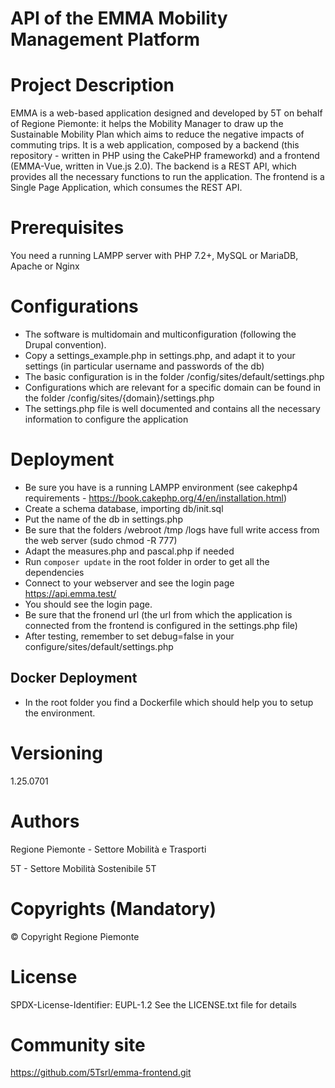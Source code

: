 # API of the EMMA Mobility Management Platform

# Project Description
EMMA is a web-based application designed and developed by 5T on behalf of Regione Piemonte: 
it helps the Mobility Manager to draw up the Sustainable Mobility Plan which aims to reduce the negative impacts of commuting trips. 
It is a web application, composed by a backend (this repository - written in PHP using the CakePHP frameworkd) and a frontend (EMMA-Vue, written in Vue.js 2.0). 
The backend is a REST API, which provides all the necessary functions to run the application. The frontend is a Single Page Application, which consumes the REST API.


# Prerequisites
You need a running LAMPP server with PHP 7.2+, MySQL or MariaDB, Apache or Nginx

# Configurations
- The software is multidomain and multiconfiguration (following the Drupal convention).
- Copy a settings_example.php in settings.php, and adapt it to your settings (in particular username and passwords of the db)
- The basic configuration is in the folder /config/sites/default/settings.php
- Configurations which are relevant for a specific domain can be found in the folder /config/sites/{domain}/settings.php
- The settings.php file is well documented and contains all the necessary information to configure the application

# Deployment
- Be sure you have is a running LAMPP environment (see cakephp4 requirements - https://book.cakephp.org/4/en/installation.html)
- Create a schema database, importing db/init.sql
- Put the name of the db in settings.php
- Be sure that the folders /webroot /tmp /logs have full write access from the web server (sudo chmod -R 777)
- Adapt the measures.php and pascal.php if needed
- Run ``composer update`` in the root folder in order to get all the dependencies
- Connect to your webserver and see the login page https://api.emma.test/
- You should see the login page.
- Be sure that the fronend url (the url from which the application is connected from the frontend is configured in the settings.php file)
- After testing, remember to set debug=false in your configure/sites/default/settings.php

## Docker Deployment
- In the root folder you find a Dockerfile which should help you to setup the environment.

# Versioning
1.25.0701

# Authors
Regione Piemonte - Settore Mobilità e Trasporti

5T - Settore Mobilità Sostenibile 5T

# Copyrights (Mandatory)
© Copyright Regione Piemonte

# License
SPDX-License-Identifier: EUPL-1.2
See the LICENSE.txt file for details

# Community site
https://github.com/5Tsrl/emma-frontend.git
